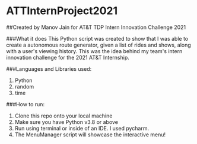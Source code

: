 # ATTInternProject2021

##Created by Manov Jain for AT&T TDP Intern Innovation Challenge 2021


###What it does
This Python script was created to show that I was able to create a autonomous route generator, given a list of rides and shows, along with a user's viewing history. This was the idea behind my team's intern innovation challenge for the 2021 AT&T Internship.

###Languages and Libraries used:
1. Python
2. random
3. time


###How to run:

1. Clone this repo onto your local machine
2. Make sure you have Python v3.8 or above
3. Run using terminal or inside of an IDE. I used pycharm.
4. The MenuManager script will showcase the interactive menu!
